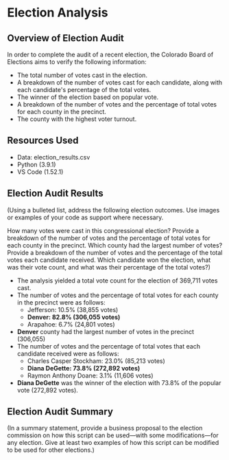 # Election Analysis

## Overview of Election Audit

In order to complete the audit of a recent election, the Colorado Board of Elections aims to verify the following information:
- The total number of votes cast in the election.
- A breakdown of the number of votes cast for each candidate, along with each candidate's percentage of the total votes.
- The winner of the election based on popular vote.
- A breakdown of the number of votes and the percentage of total votes for each county in the precinct.
- The county with the highest voter turnout.

## Resources Used
- Data: election_results.csv
- Python (3.9.1)
- VS Code (1.52.1)

## Election Audit Results
(Using a bulleted list, address the following election outcomes. Use images or examples of your code as support where necessary.

How many votes were cast in this congressional election?
Provide a breakdown of the number of votes and the percentage of total votes for each county in the precinct.
Which county had the largest number of votes?
Provide a breakdown of the number of votes and the percentage of the total votes each candidate received.
Which candidate won the election, what was their vote count, and what was their percentage of the total votes?)

- The analysis yielded a total vote count for the election of 369,711 votes cast.
- The number of votes and the percentage of total votes for each county in the precinct were as follows:
   - Jefferson: 10.5% (38,855 votes)
   - **Denver: 82.8% (306,055 votes)**
   - Arapahoe: 6.7% (24,801 votes)
- **Denver** county had the largest number of votes in the precinct (306,055)
- The number of votes and the percentage of total votes that each candidate received were as follows:
   - Charles Casper Stockham: 23.0% (85,213 votes)
   - **Diana DeGette: 73.8% (272,892 votes)**
   - Raymon Anthony Doane: 3.1% (11,606 votes)
- **Diana DeGette** was the winner of the election with 73.8% of the popular vote (272,892 votes). 

## Election Audit Summary
(In a summary statement, provide a business proposal to the election commission on how this script can be used—with some modifications—for any election. Give at least two examples of how this script can be modified to be used for other elections.)
